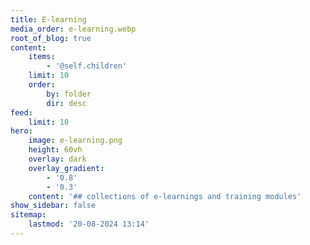 ```yaml
---
title: E-learning
media_order: e-learning.webp
root_of_blog: true
content:
    items:
        - '@self.children'
    limit: 10
    order:
        by: folder
        dir: desc
feed:
    limit: 10
hero:
    image: e-learning.png
    height: 60vh
    overlay: dark
    overlay_gradient:
        - '0.8'
        - '0.3'
    content: '## collections of e-learnings and training modules'
show_sidebar: false
sitemap:
    lastmod: '20-08-2024 13:14'
---
```


